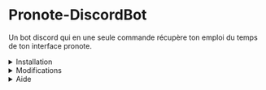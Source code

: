 # Pronote-DiscordBot
Un bot discord qui en une seule commande récupère ton emploi du temps de ton interface pronote.


<details><summary>Installation</summary>
<p>

Avant toute chose il faudra installer ``Python`` sur le site de Python : https://www.python.org/downloads/.

Après il faudra installer ``Pillow``, ``dicord.py`` et ``Selenium`` :

```ruby
pip install Pillow
pip install discord.py
pip install selenium
```
Puis, une fois installé il faudra télécharger la dernière version de ``Pronote-DiscordBot`` [ici](https://github.com/PoivronPoivreux/Pronote-DiscordBot/releases/tag/Pronote-DicordBot) !
  
Et il faudra modifier le fichier ``bot.py`` et ``options.py``.
</p>
</details>

<details><summary>Modifications</summary>
<p>

``bot.py :``<br>
<br>
Il faut modifier le fichier comme marqué il faut donc modifier le token du bot (trouvable sur le [Portail des développeurs de Discord](https://discord.com/developers/applications) un tuto juste [là](https://www.youtube.com/watch?v=Y8RcqgmYVU8)) ainsi que l'ID du salon de ton serveur discord (trouvable en activant le mode développeur de discord dans tes paramètres et en faisant un clic droit sur le salon).
  
``options.py :``<br>
<br>
Il faut modifier le lien vers ton ENT, ton nom d'utilisateur et ton mot de passe (lors de la connextion à l'ENT il se peut qu'il y ait une erreur. En cas d'erreur il faut aller dans la section ``Aide``).

</p>
</details>
<details><summary>Aide</summary>
<p>

Si vous rencontrez une difficulté lors de la connexion à l'ENT il faut appuyer sur la touche ``F12`` depuis votre google et non celui de ``Selenium`` puis appuyer sur les touches ``CTRL + Shift + C`` et pointer les deux champs de saisie l'un après l'autre pour récupérer l'ID de chacun dans la partie sur la droite de votre écran puis les mettre à la place de ``email`` et ``password`` dans le fichier ``options.py``.

</p>
</details>
